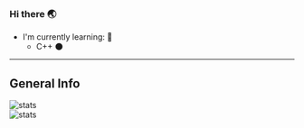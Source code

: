 ### Hi there 🌏
<!--
**kocierik/kocierik** is a ✨ _special_ ✨ repository because its `README.md` (this file) appears on your GitHub profile.

Here are some ideas to get you started:

- 🔭 I’m currently working on ...
- 🌱 I’m currently learning ...
- 👯 I’m looking to collaborate on ...
- 🤔 I’m looking for help with ...
- 💬 Ask me about ...
- 📫 How to reach me: ...
- 😄 Pronouns: ...
- ⚡ Fun fact: ...
-->

- I'm currently learning:   📖
    - C++       🌑
***
     
## General Info  
![stats](https://github-readme-stats.vercel.app/api?username=kocierik&count_private=true&show_icons=true&theme=algolia)  
![stats](https://github-readme-stats.vercel.app/api/top-langs/?username=kocierik&theme=algolia)
